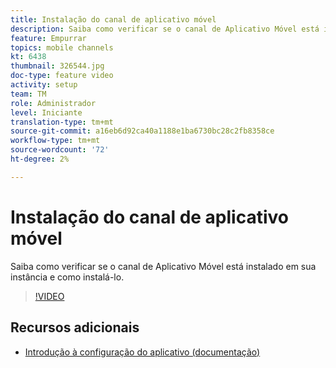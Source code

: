 ```yaml
---
title: Instalação do canal de aplicativo móvel
description: Saiba como verificar se o canal de Aplicativo Móvel está instalado em sua instância e como instalá-lo.
feature: Empurrar
topics: mobile channels
kt: 6438
thumbnail: 326544.jpg
doc-type: feature video
activity: setup
team: TM
role: Administrador
level: Iniciante
translation-type: tm+mt
source-git-commit: a16eb6d92ca40a1188e1ba6730bc28c2fb8358ce
workflow-type: tm+mt
source-wordcount: '72'
ht-degree: 2%

---
```



# Instalação do canal de aplicativo móvel

Saiba como verificar se o canal de Aplicativo Móvel está instalado em sua instância e como instalá-lo.

>[!VIDEO](https://video.tv.adobe.com/v/326544?quality=12)

## Recursos adicionais

* [Introdução à configuração do aplicativo (documentação)](https://experienceleague.adobe.com/docs/campaign-classic/using/sending-messages/sending-push-notifications/configure-the-mobile-app/get-started-app-config.html?lang=en#installing-package-ios)
